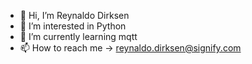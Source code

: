 - 👋 Hi, I’m Reynaldo Dirksen
- 👀 I’m interested in Python
- 🌱 I’m currently learning mqtt
- 📫 How to reach me -> reynaldo.dirksen@signify.com

<!---
reynaldodirksen/reynaldodirksen is a ✨ special ✨ repository because its `README.md` (this file) appears on your GitHub profile.
You can click the Preview link to take a look at your changes.
--->
